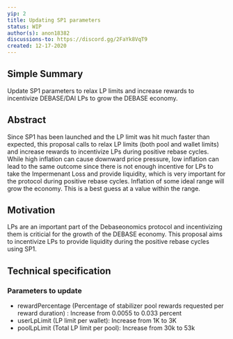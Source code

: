 ```yaml
---
yip: 2
title: Updating SP1 parameters
status: WIP
author(s): anon18382
discussions-to: https://discord.gg/2FaYk8VqT9
created: 12-17-2020
---
```

## Simple Summary
Update SP1 parameters to relax LP limits and increase rewards to incentivize DEBASE/DAI LPs to grow the DEBASE economy.

## Abstract
Since SP1 has been launched and the LP limit was hit much faster than expected, this proposal calls to relax LP limits (both pool and wallet limits) and increase rewards to incentivize LPs during positive rebase cycles. While high inflation can cause downward price pressure, low inflation can lead to the same outcome since there is not enough incentive for LPs to take the Impermenant Loss and provide liquidity, which is very important for the protocol during positive rebase cycles. Inflation of some ideal range will grow the economy. This is a best guess at a value within the range.

## Motivation
LPs are an important part of the Debaseonomics protocol and incentivizing them is criticial for the growth of the DEBASE economy.
This proposal aims to incentivize LPs to provide liquidity during the positive rebase cycles using SP1.

## Technical specification

### Parameters to update
* rewardPercentage (Percentage of stabilizer pool rewards requested per reward duration) : Increase from 0.0055 to 0.033 percent
* userLpLimit (LP limit per wallet): Increase from 1K to 3K
* poolLpLimit (Total LP limit per pool): Increase from 30k to 53k
